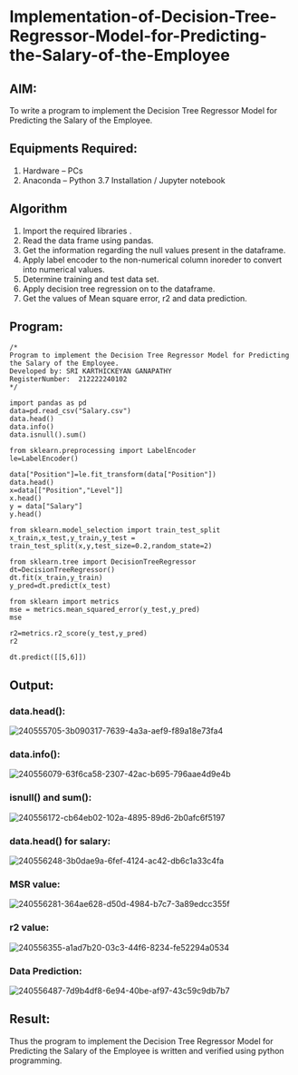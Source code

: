 # Implementation-of-Decision-Tree-Regressor-Model-for-Predicting-the-Salary-of-the-Employee

## AIM:
To write a program to implement the Decision Tree Regressor Model for Predicting the Salary of the Employee.

## Equipments Required:
1. Hardware – PCs
2. Anaconda – Python 3.7 Installation / Jupyter notebook

## Algorithm
1. Import the required libraries .
2. Read the data frame using pandas.
3. Get the information regarding the null values present in the dataframe.
4. Apply label encoder to the non-numerical column inoreder to convert into numerical values.
5. Determine training and test data set.
6. Apply decision tree regression on to the dataframe.
7. Get the values of Mean square error, r2 and data prediction.

## Program:
```
/*
Program to implement the Decision Tree Regressor Model for Predicting the Salary of the Employee.
Developed by: SRI KARTHICKEYAN GANAPATHY
RegisterNumber:  212222240102
*/

import pandas as pd
data=pd.read_csv("Salary.csv")
data.head()
data.info()
data.isnull().sum()

from sklearn.preprocessing import LabelEncoder
le=LabelEncoder()

data["Position"]=le.fit_transform(data["Position"])
data.head()
x=data[["Position","Level"]]
x.head()
y = data["Salary"]
y.head()

from sklearn.model_selection import train_test_split
x_train,x_test,y_train,y_test = train_test_split(x,y,test_size=0.2,random_state=2)

from sklearn.tree import DecisionTreeRegressor
dt=DecisionTreeRegressor()
dt.fit(x_train,y_train)
y_pred=dt.predict(x_test)

from sklearn import metrics
mse = metrics.mean_squared_error(y_test,y_pred)
mse

r2=metrics.r2_score(y_test,y_pred)
r2

dt.predict([[5,6]])
```

## Output:
### data.head():
![240555705-3b090317-7639-4a3a-aef9-f89a18e73fa4](https://github.com/srikarthickeyanganapathy/Implementation-of-Decision-Tree-Regressor-Model-for-Predicting-the-Salary-of-the-Employee/assets/119393842/c55dbabf-c808-495d-8505-e54b6deaa67d)
### data.info():
![240556079-63f6ca58-2307-42ac-b695-796aae4d9e4b](https://github.com/srikarthickeyanganapathy/Implementation-of-Decision-Tree-Regressor-Model-for-Predicting-the-Salary-of-the-Employee/assets/119393842/6ec58b22-88d4-4b67-b041-1b64a453e427)
### isnull() and sum():
![240556172-cb64eb02-102a-4895-89d6-2b0afc6f5197](https://github.com/srikarthickeyanganapathy/Implementation-of-Decision-Tree-Regressor-Model-for-Predicting-the-Salary-of-the-Employee/assets/119393842/45993f14-45ed-4235-946e-fe5100ede328)
### data.head() for salary:
![240556248-3b0dae9a-6fef-4124-ac42-db6c1a33c4fa](https://github.com/srikarthickeyanganapathy/Implementation-of-Decision-Tree-Regressor-Model-for-Predicting-the-Salary-of-the-Employee/assets/119393842/22e7daee-2610-4409-a7db-6e694c4a3d9e)
### MSR value:
![240556281-364ae628-d50d-4984-b7c7-3a89edcc355f](https://github.com/srikarthickeyanganapathy/Implementation-of-Decision-Tree-Regressor-Model-for-Predicting-the-Salary-of-the-Employee/assets/119393842/e6154c70-402d-472e-a6ce-242cd6217056)
### r2 value:
![240556355-a1ad7b20-03c3-44f6-8234-fe52294a0534](https://github.com/srikarthickeyanganapathy/Implementation-of-Decision-Tree-Regressor-Model-for-Predicting-the-Salary-of-the-Employee/assets/119393842/bf065d7c-b523-4611-ba43-da754a4fb790)
### Data Prediction:
![240556487-7d9b4df8-6e94-40be-af97-43c59c9db7b7](https://github.com/srikarthickeyanganapathy/Implementation-of-Decision-Tree-Regressor-Model-for-Predicting-the-Salary-of-the-Employee/assets/119393842/e54265f9-4c22-4599-bca2-8f69b50987a5)

## Result:
Thus the program to implement the Decision Tree Regressor Model for Predicting the Salary of the Employee is written and verified using python programming.
